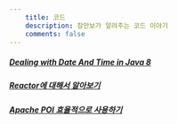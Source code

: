 ```yaml
---
    title: 코드
    description: 잠만보가 알려주는 코드 이야기
    comments: false
---
```


##### [Dealing with Date And Time in Java 8](/archives/2020/dealing-with-date-and-time-in-java8/)  

##### [Reactor에 대해서 알아보기](a-study-on-reactor/)    

##### [Apache POI 효율적으로 사용하기](/archives/2019/efficient-use-of-apache-poi/)  